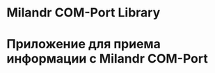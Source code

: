 # Milandr COM-Port Library

[//]: # ( Section: Description PyQt5 app to recieve info from Milandr COM-Port)
[//]: # ( Language: ru)
# Приложение для приема информации с Milandr COM-Port

